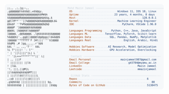 <picture>
  <source srcset="https://raw.githubusercontent.com/mmazinjameel/mmazinjameel/main/dark_mode.svg?v=1741834304" media="(prefers-color-scheme: dark)">
  <img src="https://raw.githubusercontent.com/mmazinjameel/mmazinjameel/main/light_mode.svg?v=1741834304">
</picture>

